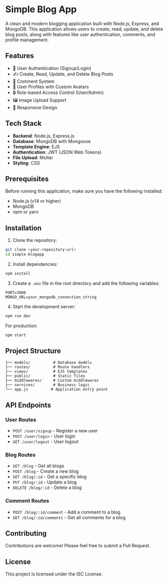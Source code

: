 # Simple Blog App

A clean and modern blogging application built with Node.js, Express, and MongoDB. This application allows users to create, read, update, and delete blog posts, along with features like user authentication, comments, and profile management.

## Features

- 🔐 User Authentication (Signup/Login)
- ✍️ Create, Read, Update, and Delete Blog Posts
- 💬 Comment System
- 👤 User Profiles with Custom Avatars
- 🔒 Role-based Access Control (User/Admin)
- 🖼️ Image Upload Support
- 📱 Responsive Design

## Tech Stack

- **Backend**: Node.js, Express.js
- **Database**: MongoDB with Mongoose
- **Template Engine**: EJS
- **Authentication**: JWT (JSON Web Tokens)
- **File Upload**: Multer
- **Styling**: CSS

## Prerequisites

Before running this application, make sure you have the following installed:
- Node.js (v14 or higher)
- MongoDB
- npm or yarn

## Installation

1. Clone the repository:
```bash
git clone <your-repository-url>
cd simple-blogapp
```

2. Install dependencies:
```bash
npm install
```

3. Create a `.env` file in the root directory and add the following variables:
```env
PORT=3000
MONGO_URL=your_mongodb_connection_string
```

4. Start the development server:
```bash
npm run dev
```

For production:
```bash
npm start
```

## Project Structure

```
├── models/          # Database models
├── routes/          # Route handlers
├── views/           # EJS templates
├── public/          # Static files
├── middlewares/     # Custom middlewares
├── services/        # Business logic
└── app.js          # Application entry point
```

## API Endpoints

### User Routes
- `POST /user/signup` - Register a new user
- `POST /user/login` - User login
- `GET /user/logout` - User logout

### Blog Routes
- `GET /blog` - Get all blogs
- `POST /blog` - Create a new blog
- `GET /blog/:id` - Get a specific blog
- `PUT /blog/:id` - Update a blog
- `DELETE /blog/:id` - Delete a blog

### Comment Routes
- `POST /blog/:id/comment` - Add a comment to a blog
- `GET /blog/:id/comments` - Get all comments for a blog

## Contributing

Contributions are welcome! Please feel free to submit a Pull Request.

## License

This project is licensed under the ISC License. 
